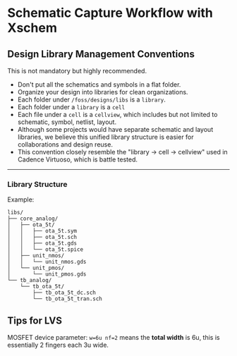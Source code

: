 # Schematic Capture Workflow with Xschem

## Design Library Management Conventions

This is not mandatory but highly recommended.

- Don't put all the schematics and symbols in a flat folder.
- Organize your design into libraries for clean organizations. 
- Each folder under `/foss/designs/libs` is a `library`.
- Each folder under a `library` is a `cell`
- Each file under a `cell` is a `cellview`, which includes but not limited to schematic, symbol, netlist, layout.
- Although some projects would have separate schematic and layout libraries, we believe this unified library structure is easier for collaborations and design reuse.
- This convention closely resemble the "library -> cell -> cellview" used in Cadence Virtuoso, which is battle tested.

---
### Library Structure 
Example:
```
libs/
├── core_analog/
│   ├── ota_5t/
│   │   ├── ota_5t.sym
│   │   ├── ota_5t.sch
│   │   ├── ota_5t.gds
│   │   └── ota_5t.spice
│   ├── unit_nmos/
│   │   └── unit_nmos.gds
│   └── unit_pmos/
│       └── unit_pmos.gds
└── tb_analog/
    └── tb_ota_5t/
        ├── tb_ota_5t_dc.sch
        └── tb_ota_5t_tran.sch
```

## Tips for LVS

MOSFET device parameter:
`w=6u nf=2` means the **total width** is 6u, this is essentially 2 fingers each 3u wide.